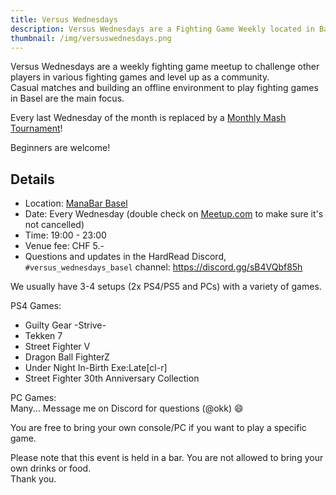 ```yaml
---
title: Versus Wednesdays
description: Versus Wednesdays are a Fighting Game Weekly located in Basel, Switzerland.
thumbnail: /img/versuswednesdays.png
---
```

Versus Wednesdays are a weekly fighting game meetup to challenge other players in various fighting games and level up as a community.\
Casual matches and building an offline environment to play fighting games in Basel are the main focus.

Every last Wednesday of the month is replaced by a [Monthly Mash Tournament](/monthly-mash)!

Beginners are welcome!

## Details

* Location: [ManaBar Basel](https://manabar.ch/)
* Date: Every Wednesday (double check on [Meetup.com](https://meetup.com/fgcbasel) to make sure it's not cancelled)
* Time: 19:00 - 23:00
* Venue fee: CHF 5.-
* Questions and updates in the HardRead Discord, `#versus_wednesdays_basel` channel: <https://discord.gg/sB4VQbf85h>

We usually have 3-4 setups (2x PS4/PS5 and PCs) with a variety of games.

PS4 Games:

* Guilty Gear -Strive-
* Tekken 7
* Street Fighter V
* Dragon Ball FighterZ
* Under Night In-Birth Exe:Late\[cl-r]
* Street Fighter 30th Anniversary Collection

PC Games:\
Many... Message me on Discord for questions (@okk) 😄

You are free to bring your own console/PC if you want to play a specific game.

Please note that this event is held in a bar. You are not allowed to bring your own drinks or food.\
Thank you.[](https://discord.gg/sB4VQbf85h)